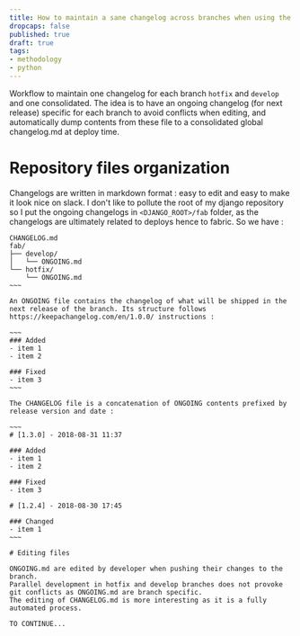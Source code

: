 ```yaml
---
title: How to maintain a sane changelog across branches when using the Gitflow workflow
dropcaps: false
published: true
draft: true
tags:
- methodology
- python
---
```

Workflow to maintain one changelog for each branch `hotfix` and `develop` and one consolidated.
The idea is to have an ongoing changelog (for next release) specific for each branch to avoid conflicts when editing, and automatically dump contents from these file to a consolidated global changelog.md at deploy time.

# Repository files organization

Changelogs are written in markdown format : easy to edit and easy to make it look nice on slack.
I don't like to pollute the root of my django repository so I put the ongoing changelogs in `<DJANGO_ROOT>/fab` folder, as the changelogs are ultimately related to deploys hence to fabric.
So we have :

~~~~
CHANGELOG.md
fab/
├── develop/
│   └── ONGOING.md
└── hotfix/
    └── ONGOING.md
~~~

An ONGOING file contains the changelog of what will be shipped in the next release of the branch. Its structure follows https://keepachangelog.com/en/1.0.0/ instructions :

~~~
### Added
- item 1
- item 2

### Fixed
- item 3
~~~

The CHANGELOG file is a concatenation of ONGOING contents prefixed by release version and date :

~~~
# [1.3.0] - 2018-08-31 11:37

### Added
- item 1
- item 2

### Fixed
- item 3

# [1.2.4] - 2018-08-30 17:45

### Changed
- item 1
~~~

# Editing files

ONGOING.md are edited by developer when pushing their changes to the branch.
Parallel development in hotfix and develop branches does not provoke git conflicts as ONGOING.md are branch specific.
The editing of CHANGELOG.md is more interesting as it is a fully automated process.

TO CONTINUE...
